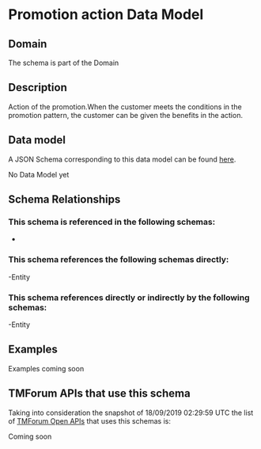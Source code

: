 # Promotion action Data Model

## Domain

The  schema is part of the  Domain

## Description

Action of the promotion.When the customer meets the conditions in the promotion pattern, the customer can be given the benefits in the action.

## Data model

A JSON Schema corresponding to this data model can be found
[here](https://github.com/tmforum-rand/schemas/blob/master/Product/PromotionAction.schema.json).

No Data Model yet

## Schema Relationships

### This schema is referenced in the following schemas:

-

### This schema references the following schemas directly:

-Entity

### This schema references directly or indirectly by the following schemas:

-Entity



## Examples

Examples coming soon

## TMForum APIs that use this schema

Taking into consideration the snapshot of 18/09/2019 02:29:59 UTC the list of [TMForum Open APIs](https://www.tmforum.org/open-apis/) that uses this schemas is:

Coming soon